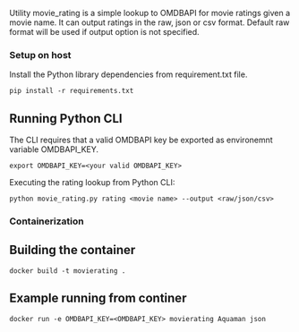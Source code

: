 Utility movie_rating is a simple lookup to OMDBAPI for movie ratings given a movie name.  It can output ratings in the raw, json or csv format.  Default raw format will be used if output option is not specified.


### Setup on host

Install the Python library dependencies from requirement.txt file.
```
pip install -r requirements.txt
```

## Running Python CLI

The CLI requires that a valid OMDBAPI key be exported as environemnt variable OMDBAPI_KEY.

```
export OMDBAPI_KEY=<your valid OMDBAPI_KEY>
```

Executing the rating lookup from Python CLI:

```
python movie_rating.py rating <movie name> --output <raw/json/csv>
```


### Containerization

## Building the container
```
docker build -t movierating .
```

## Example running from continer

```
docker run -e OMDBAPI_KEY=<OMDBAPI_KEY> movierating Aquaman json
```
